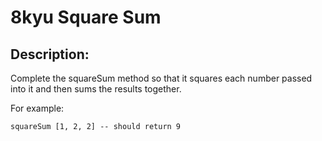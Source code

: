 # 8kyu Square Sum

## Description:

Complete the squareSum method so that it squares each number passed into it and then sums the results together.

For example:
```
squareSum [1, 2, 2] -- should return 9
```
